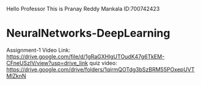 Hello Professor 
This is Pranay Reddy Mankala ID:700742423
# NeuralNetworks-DeepLearning

Assignment-1 Video Link: https://drive.google.com/file/d/1gRaGXHlgUTOudK47g6TkEM-CFneUSzIV/view?usp=drive_link
quiz video:  https://drive.google.com/drive/folders/1qirmQOTdg3bSzBRM55POxepUVTMlZknN

